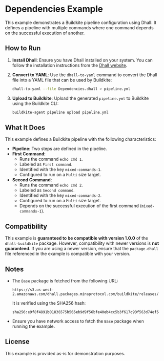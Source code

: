 # Dependencies Example

This example demonstrates a Buildkite pipeline configuration using Dhall. It defines a pipeline with multiple commands where one command depends on the successful execution of another.

## How to Run

1. **Install Dhall**:
   Ensure you have Dhall installed on your system. You can follow the installation instructions from the [Dhall website](https://dhall-lang.org/).

2. **Convert to YAML**:
   Use the `dhall-to-yaml` command to convert the Dhall file into a YAML file that can be used by Buildkite:
   ```bash
   dhall-to-yaml --file Dependencies.dhall > pipeline.yml
   ```

3. **Upload to Buildkite**:
   Upload the generated `pipeline.yml` to Buildkite using the Buildkite CLI:
   ```bash
   buildkite-agent pipeline upload pipeline.yml
   ```

## What It Does

This example defines a Buildkite pipeline with the following characteristics:
- **Pipeline**: Two steps are defined in the pipeline.
- **First Command**:
  - Runs the command `echo cmd 1`.
  - Labeled as `First command`.
  - Identified with the key `mixed-commands-1`.
  - Configured to run on a `Multi` size target.
- **Second Command**:
  - Runs the command `echo cmd 2`.
  - Labeled as `Second command`.
  - Identified with the key `mixed-commands-2`.
  - Configured to run on a `Multi` size target.
  - Depends on the successful execution of the first command (`mixed-commands-1`).

## Compatibility

This example is **guaranteed to be compatible with version 1.0.0** of the `dhall-buildkite` package. However, compatibility with newer versions is **not guaranteed**. If you are using a newer version, ensure that the `package.dhall` file referenced in the example is compatible with your version.

## Notes

- The `Base` package is fetched from the following URL:
  ```
  https://s3.us-west-2.amazonaws.com/dhall.packages.minaprotocol.com/buildkite/releases/1.0.0/package.dhall
  ```
  It is verified using the SHA256 hash:
  ```
  sha256:e9f8f4891b01836575b565eb9d9f56bfe40eb4cc5b3f617c93f563d74ef5288c
  ```
- Ensure you have network access to fetch the `Base` package when running the example.

## License

This example is provided as-is for demonstration purposes.
